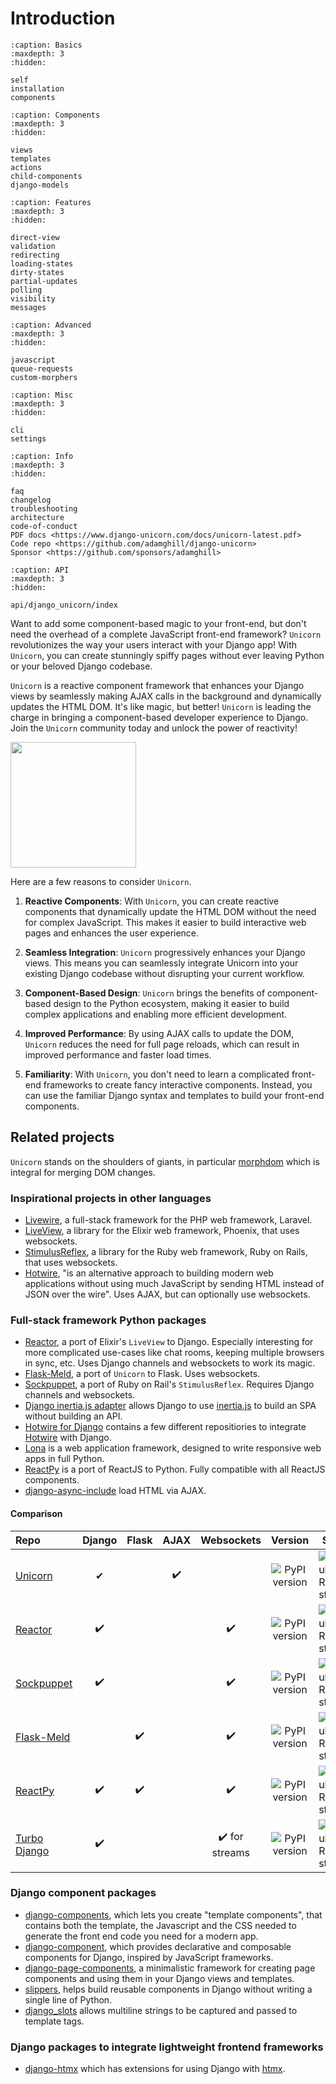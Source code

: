 # Introduction

```{toctree}
:caption: Basics
:maxdepth: 3
:hidden:

self
installation
components
```

```{toctree}
:caption: Components
:maxdepth: 3
:hidden:

views
templates
actions
child-components
django-models
```

```{toctree}
:caption: Features
:maxdepth: 3
:hidden:

direct-view
validation
redirecting
loading-states
dirty-states
partial-updates
polling
visibility
messages
```

```{toctree}
:caption: Advanced
:maxdepth: 3
:hidden:

javascript
queue-requests
custom-morphers
```

```{toctree}
:caption: Misc
:maxdepth: 3
:hidden:

cli
settings
```

```{toctree}
:caption: Info
:maxdepth: 3
:hidden:

faq
changelog
troubleshooting
architecture
code-of-conduct
PDF docs <https://www.django-unicorn.com/docs/unicorn-latest.pdf>
Code repo <https://github.com/adamghill/django-unicorn>
Sponsor <https://github.com/sponsors/adamghill>
```

```{toctree}
:caption: API
:maxdepth: 3
:hidden:

api/django_unicorn/index
```

Want to add some component-based magic to your front-end, but don't need the overhead of a complete JavaScript front-end framework? `Unicorn` revolutionizes the way your users interact with your Django app! With `Unicorn`, you can create stunningly spiffy pages without ever leaving Python or your beloved Django codebase.

`Unicorn` is a reactive component framework that enhances your Django views by seamlessly making AJAX calls in the background and dynamically updates the HTML DOM. It's like magic, but better! `Unicorn` is leading the charge in bringing a component-based developer experience to Django. Join the `Unicorn` community today and unlock the power of reactivity!

<p>
  <a href="https://m.do.co/c/617d629f56c0">
    <img src="https://opensource.nyc3.cdn.digitaloceanspaces.com/attribution/assets/PoweredByDO/DO_Powered_by_Badge_blue.svg" width="201px">
  </a>
</p>

Here are a few reasons to consider `Unicorn`.

1. **Reactive Components**: With `Unicorn`, you can create reactive components that dynamically update the HTML DOM without the need for complex JavaScript. This makes it easier to build interactive web pages and enhances the user experience.

2. **Seamless Integration**: `Unicorn` progressively enhances your Django views. This means you can seamlessly integrate Unicorn into your existing Django codebase without disrupting your current workflow.

3. **Component-Based Design**: `Unicorn` brings the benefits of component-based design to the Python ecosystem, making it easier to build complex applications and enabling more efficient development.

4. **Improved Performance**: By using AJAX calls to update the DOM, `Unicorn` reduces the need for full page reloads, which can result in improved performance and faster load times.

5. **Familiarity**: With `Unicorn`, you don't need to learn a complicated front-end frameworks to create fancy interactive components. Instead, you can use the familiar Django syntax and templates to build your front-end components.

## Related projects

`Unicorn` stands on the shoulders of giants, in particular [morphdom](https://github.com/patrick-steele-idem/morphdom) which is integral for merging DOM changes.

### Inspirational projects in other languages

- [Livewire](https://laravel-livewire.com/), a full-stack framework for the PHP web framework, Laravel.
- [LiveView](https://github.com/phoenixframework/phoenix_live_view), a library for the Elixir web framework, Phoenix, that uses websockets.
- [StimulusReflex](https://docs.stimulusreflex.com), a library for the Ruby web framework, Ruby on Rails, that uses websockets.
- [Hotwire](https://hotwire.dev), "is an alternative approach to building modern web applications without using much JavaScript by sending HTML instead of JSON over the wire". Uses AJAX, but can optionally use websockets.

### Full-stack framework Python packages

- [Reactor](https://github.com/edelvalle/reactor/), a port of Elixir's `LiveView` to Django. Especially interesting for more complicated use-cases like chat rooms, keeping multiple browsers in sync, etc. Uses Django channels and websockets to work its magic.
- [Flask-Meld](https://github.com/mikeabrahamsen/Flask-Meld), a port of `Unicorn` to Flask. Uses websockets.
- [Sockpuppet](https://sockpuppet.argpar.se/), a port of Ruby on Rail's `StimulusReflex`. Requires Django channels and websockets.
- [Django inertia.js adapter](https://github.com/zodman/inertia-django) allows Django to use <a href="https://inertiajs.com">inertia.js</a> to build an SPA without building an API.
- [Hotwire for Django](https://github.com/hotwire-django) contains a few different repositiories to integrate [Hotwire](https://hotwire.dev) with Django.
- [Lona](https://lona-web.org/) is a web application framework, designed to write responsive web apps in full Python.
- [ReactPy](https://reactpy.dev/) is a port of ReactJS to Python. Fully compatible with all ReactJS components.
- [django-async-include](https://github.com/diegojromerolopez/django-async-include) load HTML via AJAX.

#### Comparison

| Repo                                                           | Django | Flask | AJAX |   Websockets   |                                           Version                                            | Stars                                                                                                              |
| :------------------------------------------------------------- | :----: | :---: | :--: | :------------: | :------------------------------------------------------------------------------------------: | ------------------------------------------------------------------------------------------------------------------ |
| [Unicorn](https://github.com/adamghill/django-unicorn)         |   ✔    |       |  ✔️  |                |  ![PyPI version](https://img.shields.io/pypi/v/django-unicorn?label=%20&style=flat-square)   | ![GitHub Repo stars](https://img.shields.io/github/stars/adamghill/django-unicorn?label=%20&style=flat-square)     |
| [Reactor](https://github.com/edelvalle/reactor/)               |   ✔️   |       |      |       ✔️       |  ![PyPI version](https://img.shields.io/pypi/v/django-reactor?label=%20&style=flat-square)   | ![GitHub Repo stars](https://img.shields.io/github/stars/edelvalle/reactor?label=%20&style=flat-square)            |
| [Sockpuppet](https://github.com/jonathan-s/django-sockpuppet)  |   ✔️   |       |      |       ✔️       | ![PyPI version](https://img.shields.io/pypi/v/django-sockpuppet?label=%20&style=flat-square) | ![GitHub Repo stars](https://img.shields.io/github/stars/jonathan-s/django-sockpuppet?label=%20&style=flat-square) |
| [Flask-Meld](https://github.com/mikeabrahamsen/Flask-Meld)     |        |  ✔️   |      |       ✔️       |    ![PyPI version](https://img.shields.io/pypi/v/flask-meld?label=%20&style=flat-square)     | ![GitHub Repo stars](https://img.shields.io/github/stars/mikeabrahamsen/Flask-Meld?label=%20&style=flat-square)    |
| [ReactPy](https://github.com/reactive-python/reactpy)        |   ✔️   |   ✔️      |    |       ✔️       |    ![PyPI version](https://img.shields.io/pypi/v/reactpy?label=%20&style=flat-square)    | ![GitHub Repo stars](https://img.shields.io/github/stars/reactive-python/reactpy?label=%20&style=flat-square)        |
| [Turbo Django](https://github.com/hotwire-django/turbo-django) |   ✔️   |       |      | ✔️ for streams |   ![PyPI version](https://img.shields.io/pypi/v/turbo-django?label=%20&style=flat-square)    | ![GitHub Repo stars](https://img.shields.io/github/stars/hotwire-django/turbo-django?label=%20&style=flat-square)  |

### Django component packages

- [django-components](https://github.com/EmilStenstrom/django-components/), which lets you create "template components", that contains both the template, the Javascript and the CSS needed to generate the front end code you need for a modern app.
- [django-component](https://gitlab.com/Mojeer/django_components), which provides declarative and composable components for Django, inspired by JavaScript frameworks.
- [django-page-components](https://github.com/andreyfedoseev/django-page-components), a minimalistic framework for creating page components and using them in your Django views and templates.
- [slippers](https://mitchel.me/slippers/), helps build reusable components in Django without writing a single line of Python.
- [django_slots](https://github.com/nwjlyons/django_slots) allows multiline strings to be captured and passed to template tags.

### Django packages to integrate lightweight frontend frameworks

- [django-htmx](https://github.com/adamchainz/django-htmx) which has extensions for using Django with [htmx](https://htmx.org/).
